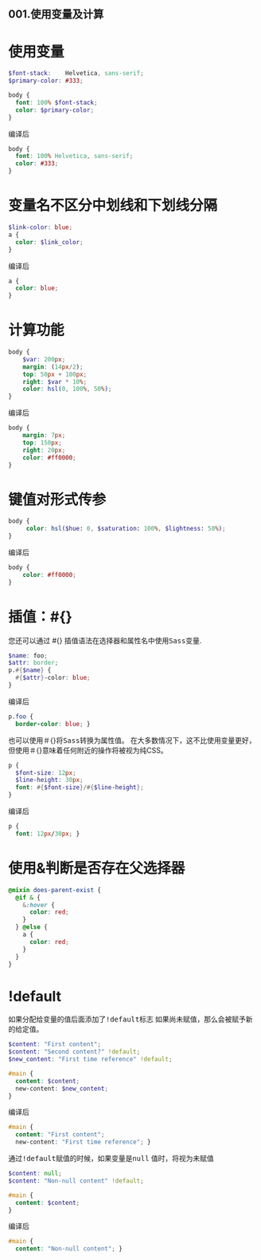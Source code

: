 001.使用变量及计算
---

# 使用变量
```scss
$font-stack:    Helvetica, sans-serif;
$primary-color: #333;

body {
  font: 100% $font-stack;
  color: $primary-color;
}
```

编译后

```css
body {
  font: 100% Helvetica, sans-serif;
  color: #333;
}
```

# 变量名不区分中划线和下划线分隔

```scss
$link-color: blue;
a {
  color: $link_color;
}
```

编译后

```css
a {
  color: blue;
}
```
# 计算功能
```scss
body {
    $var: 200px;
    margin: (14px/2);
    top: 50px + 100px;
    right: $var * 10%;
    color: hsl(0, 100%, 50%);
}
```

编译后

```css
body {
    margin: 7px;
    top: 150px;
    right: 20px;
    color: #ff0000;
}
```

# 键值对形式传参

```scss
body {
     color: hsl($hue: 0, $saturation: 100%, $lightness: 50%);
}
```

编译后

```css
body {
    color: #ff0000;
}
```

# 插值：#{}

您还可以通过 #{} 插值语法在选择器和属性名中使用<kbd>Sass</kbd>变量.

```scss
$name: foo;
$attr: border;
p.#{$name} {
  #{$attr}-color: blue;
}
```

编译后

```css
p.foo {
  border-color: blue; }
```

也可以使用＃{}将<kbd>Sass</kbd>转换为属性值。 在大多数情况下，这不比使用变量更好，但使用＃{}意味着任何附近的操作将被视为纯CSS。


```scss
p {
  $font-size: 12px;
  $line-height: 30px;
  font: #{$font-size}/#{$line-height};
}
```

编译后

```css
p {
  font: 12px/30px; }
```

# 使用&判断是否存在父选择器

```scss
@mixin does-parent-exist {
  @if & {
    &:hover {
      color: red;
    }
  } @else {
    a {
      color: red;
    }
  }
}
```

# !default

如果分配给变量的值后面添加了<kbd>!default</kbd>标志 如果尚未赋值，那么会被赋予新的给定值。

```scss
$content: "First content";
$content: "Second content?" !default;
$new_content: "First time reference" !default;

#main {
  content: $content;
  new-content: $new_content;
}
```

编译后

```css
#main {
  content: "First content";
  new-content: "First time reference"; }
```

通过<kbd>!default</kbd>赋值的时候，如果变量是<kbd>null</kbd> 值时，将视为未赋值

```scss
$content: null;
$content: "Non-null content" !default;

#main {
  content: $content;
}
```

编译后

```css
#main {
  content: "Non-null content"; }
```
